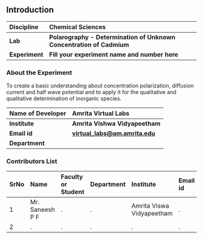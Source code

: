 ## Introduction


<b>Discipline | <b> Chemical Sciences
:--|:--|
<b> Lab | <b>	Polarography - Determination of Unknown Concentration of Cadmium
<b> Experiment|     <b> Fill your experiment name and number here

### About the Experiment 

To create a basic understanding about concentration polarization, diffusion current and half wave potential and to apply it for the qualitative and qualitative determination of inorganic species.

<b>Name of Developer | <b> Amrita Virtual Labs
:--|:--|
<b> Institute | <b>  Amrita Vishwa Vidyapeetham
<b> Email id|     <b>  virtual_labs@am.amrita.edu
<b> Department |  

### Contributors List

SrNo | Name | Faculty or Student | Department| Institute | Email id
:--|:--|:--|:--|:--|:--|
1 | Mr. Saneesh P F | . | . | Amrita Viswa Vidyapeetham | .
2 | . | . | . | . | .
